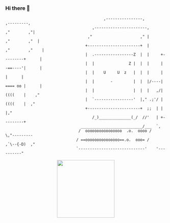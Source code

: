  ### Hi there 👋

                                               ,----------------,              ,---------,
                                          ,-----------------------,          ,"        ,"|
                                        ,"                     ," |        ,"        ,"  |
                                       +-----------------------+  |      ,"        ,"    |
                                       |  .-----------------Z  |  |     +---------+      |
                                       |  |               Z |  |  |     | -==----'|      |
                                       |  |    U     U  z   |  |  |     |         |      |
                                       |  |       -         |  |  |/----| ==== oo |      |
                                       |  |                 |  |  |   ,/| ((((    |    ,"
                                       |  `-----------------'  |," .;'/ | ((((    |  ,"
                                       +-----------------------+  ;;  | |         |,"     
                                          /_)______________(_/  //'   | +---------+
                                     ___________________________/___  `,
                                    /  oooooooooooooooo  .o.  oooo /    \,"---------
                                   / ==ooooooooooooooo==.o.  ooo= /    ,`\--{-D)  ,"
                                   `-----------------------------'    '----------"

<p align="center">
 <img height="180em" src="https://github-readme-stats.vercel.app/api/top-langs/?username=nicollaslopes&layout=compact&langs_count=7&theme=dracula"/>
</p>
